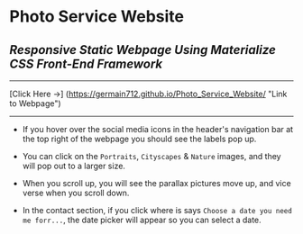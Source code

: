 # Photo Service Website

## _Responsive Static Webpage Using Materialize CSS Front-End Framework_

---

[Click Here →] (https://germain712.github.io/Photo_Service_Website/ "Link to Webpage")

---

- If you hover over the social media icons in the header's navigation bar at the top right of the webpage you should see the labels pop up.

- You can click on the `Portraits`, `Cityscapes` & `Nature` images, and they will pop out to a larger size.

- When you scroll up, you will see the parallax pictures move up, and vice verse when you scroll down.

- In the contact section, if you click where is says `Choose a date you need me forr...`, the date picker will appear so you can select a date.
